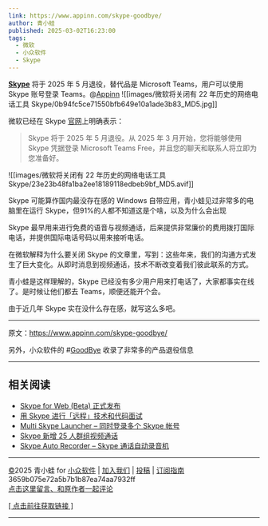 ```yaml
---
link: https://www.appinn.com/skype-goodbye/
author: 青小蛙
published: 2025-03-02T16:23:00
tags:
  - 微软
  - 小众软件
  - Skype
---
```

 **[Skype](https://www.appinn.com/tag/skype/)** 将于 2025 年 5 月退役，替代品是 Microsoft Teams，用户可以使用 Skype 账号登录 Teams。@[Appinn](https://www.appinn.com/skype-goodbye/)
![[images/微软将关闭有 22 年历史的网络电话工具 Skype/0b94fc5ce71550bfb649e10a1ade3b83_MD5.jpg]]

微软已经在 Skype [官网](https://www.skype.com/en/)上明确表示：

> Skype 将于 2025 年 5 月退役。从 2025 年 3 月开始，您将能够使用 Skype 凭据登录 Microsoft Teams Free，并且您的聊天和联系人将立即为您准备好。

![[images/微软将关闭有 22 年历史的网络电话工具 Skype/23e23b48fa1ba2ee18189118edbeb9bf_MD5.avif]]

Skype 可能算作国内最没存在感的 Windows 自带应用，青小蛙见过非常多的电脑里在运行 Skype，但91%的人都不知道这是个啥，以及为什么会出现

Skype 最早用来进行免费的语音与视频通话，后来提供非常廉价的费用拨打国际电话，并提供国际电话号码以用来接听电话。

在微软解释为什么要关闭 Skype 的文章里，写到：这些年来，我们的沟通方式发生了巨大变化。从即时消息到视频通话，技术不断改变着我们彼此联系的方式。

青小蛙是这样理解的，Skype 已经没有多少用户用来打电话了，大家都事实在线了。是时候让他们都去 Teams，顺便还能开个会。

由于近几年 Skype 实在没什么存在感，就写这么多吧。

---

原文：https://www.appinn.com/skype-goodbye/

另外，小众软件的 #[GoodBye](https://www.appinn.com/tag/goodbye/) 收录了非常多的产品退役信息

---

## 相关阅读

- [Skype for Web (Beta) 正式发布](https://www.appinn.com/skype-for-web-beta/ "Permanent Link: Skype for Web (Beta) 正式发布")
- [用 Skype 进行「远程」技术和代码面试](https://www.appinn.com/how-to-have-technical-and-coding-interviews-over-skype/ "Permanent Link: 用 Skype 进行「远程」技术和代码面试")
- [Multi Skype Launcher – 同时登录多个 Skype 帐号](https://www.appinn.com/multi-skype-launcher/ "Permanent Link: Multi Skype Launcher – 同时登录多个 Skype 帐号")
- [Skype 新增 25 人群组视频通话](https://www.appinn.com/skype-group-video-call/ "Permanent Link: Skype 新增 25 人群组视频通话")
- [Skype Auto Recorder – Skype 通话自动录音机](https://www.appinn.com/skype-auto-recorder/ "Permanent Link: Skype Auto Recorder – Skype 通话自动录音机")

---

[©](http://www.appinn.com/copyright/?utm_source=feeds&utm_medium=copyright&utm_campaign=feeds "版权声明")2025 青小蛙 for [小众软件](http://www.appinn.com/?utm_source=feeds&utm_medium=appinn&utm_campaign=feeds "本文来自小众软件") | [加入我们](http://www.appinn.com/join-us/?utm_source=feeds&utm_medium=joinus&utm_campaign=feeds "加入小众软件") | [投稿](https://meta.appinn.net/c/faxian/?utm_source=feeds&utm_medium=contribute&utm_campaign=feeds "给小众软件投稿") | [订阅指南](http://www.appinn.com/feeds-subscribe/?utm_source=feeds&utm_medium=feedsubscribe&utm_campaign=feeds "可以分类订阅小众，Windows/MAC/游戏")  
3659b075e72a5b7b1b87ea74aa7932ff  
[点击这里留言、和原作者一起评论](https://www.appinn.com/skype-goodbye/#comments "to the comments")

[[ 点击前往获取链接 ]](https://www.appinn.com/skype-goodbye/)

---